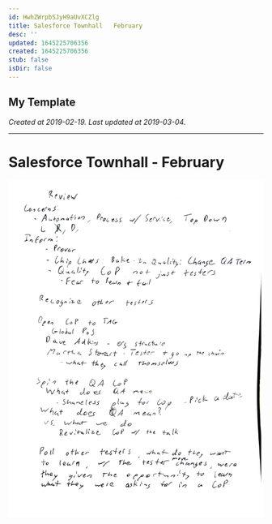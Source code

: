 ```yaml
---
id: HwhZWrpbSJyH9aUvXCZlg
title: Salesforce Townhall   February
desc: ''
updated: 1645225706356
created: 1645225706356
stub: false
isDir: false
---
```

My Template
---

_Created at 2019-02-19._
_Last updated at 2019-03-04._




---

# Salesforce Townhall - February


![RB 2019-02-1909.jpg](assets/RB-2019-02-1909.jpg)

